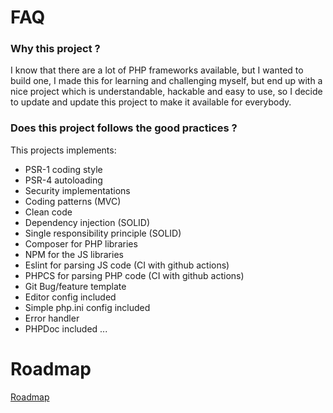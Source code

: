 # FAQ

### Why this project ?
I know that there are a lot of PHP frameworks available, but I wanted to build one, I made this for learning and challenging myself, but end up with a nice project which is understandable, hackable and easy to use, so I decide to update and update this project to make it available for everybody.

### Does this project follows the good practices ?
This projects implements:

- PSR-1 coding style
- PSR-4 autoloading
- Security implementations
- Coding patterns (MVC)
- Clean code
- Dependency injection (SOLID)
- Single responsibility principle (SOLID)
- Composer for PHP libraries
- NPM for the JS libraries
- Eslint for parsing JS code (CI with github actions)
- PHPCS for parsing PHP code (CI with github actions)
- Git Bug/feature template
- Editor config included
- Simple php.ini config included
- Error handler
- PHPDoc included
...

# Roadmap

[Roadmap](https://github.com/bakeiro/Light-PHP/projects)